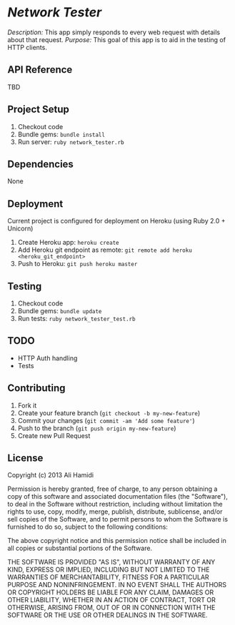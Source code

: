# _Network Tester_

_Description:_ This app simply responds to every web request with details about that request.
_Purpose:_ This goal of this app is to aid in the testing of HTTP clients.

## API Reference

TBD

## Project Setup

1. Checkout code
1. Bundle gems: `bundle install`
1. Run server: `ruby network_tester.rb`

## Dependencies

None

## Deployment

Current project is configured for deployment on Heroku (using Ruby 2.0 + Unicorn)

1. Create Heroku app: `heroku create`
1. Add Heroku git endpoint as remote: `git remote add heroku <heroku_git_endpoint>`
1. Push to Heroku: `git push heroku master`

## Testing

1. Checkout code
1. Bundle gems: `bundle update`
1. Run tests: `ruby network_tester_test.rb`

## TODO

- HTTP Auth handling
- Tests

## Contributing

1. Fork it
1. Create your feature branch (`git checkout -b my-new-feature`)
1. Commit your changes (`git commit -am 'Add some feature'`)
1. Push to the branch (`git push origin my-new-feature`)
1. Create new Pull Request

## License

Copyright (c) 2013 Ali Hamidi

Permission is hereby granted, free of charge, to any person obtaining a copy
of this software and associated documentation files (the "Software"), to deal
in the Software without restriction, including without limitation the rights
to use, copy, modify, merge, publish, distribute, sublicense, and/or sell
copies of the Software, and to permit persons to whom the Software is
furnished to do so, subject to the following conditions:

The above copyright notice and this permission notice shall be included in
all copies or substantial portions of the Software.

THE SOFTWARE IS PROVIDED "AS IS", WITHOUT WARRANTY OF ANY KIND, EXPRESS OR
IMPLIED, INCLUDING BUT NOT LIMITED TO THE WARRANTIES OF MERCHANTABILITY,
FITNESS FOR A PARTICULAR PURPOSE AND NONINFRINGEMENT. IN NO EVENT SHALL THE
AUTHORS OR COPYRIGHT HOLDERS BE LIABLE FOR ANY CLAIM, DAMAGES OR OTHER
LIABILITY, WHETHER IN AN ACTION OF CONTRACT, TORT OR OTHERWISE, ARISING FROM,
OUT OF OR IN CONNECTION WITH THE SOFTWARE OR THE USE OR OTHER DEALINGS IN
THE SOFTWARE.